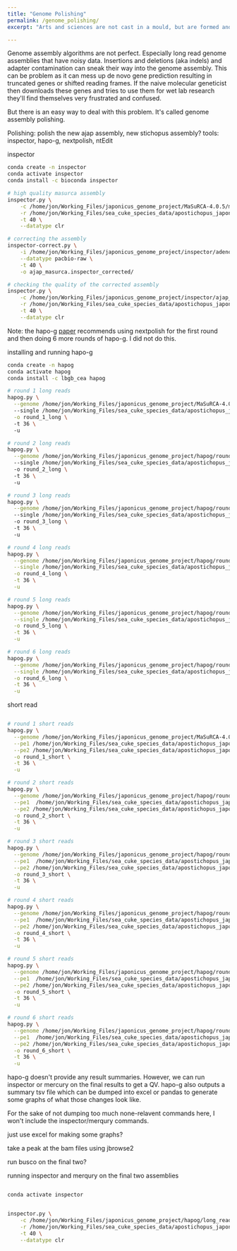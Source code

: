 ```yaml
---
title: "Genome Polishing"
permalink: /genome_polishing/
excerpt: "Arts and sciences are not cast in a mould, but are formed and perfected by degrees, by often handling and polishing, as bears leisurely lick their cubs into form. - Michel De Montaigne"

---
```


Genome assembly algorithms are not perfect. Especially long read genome assemblies that have noisy data. Insertions and deletions (aka indels) and adapter contamination can sneak their way into the genome assembly. This can be problem as it can mess up de novo gene prediction resulting in truncated genes or shifted reading frames. If the naive molecular geneticist then downloads these genes and tries to use them for wet lab research they'll find themselves very frustrated and confused. 

But there is an easy way to deal with this problem. It's called genome assembly polishing. 


Polishing: polish the new ajap assembly, new stichopus assembly? 
tools: inspector, hapo-g, nextpolish, ntEdit


inspector
```bash
conda create -n inspector
conda activate inspector
conda install -c bioconda inspector

```


```bash
# high quality masurca assembly
inspector.py \
    -c /home/jon/Working_Files/japonicus_genome_project/MaSuRCA-4.0.5/masurca_results/primary.genome.scf.fasta \
    -r /home/jon/Working_Files/sea_cuke_species_data/apostichopus_japonicus/apostichopus_japonicus_raw_genome_seq_data/SRR6282347.fastq \
    -t 40 \
    --datatype clr 

# correcting the assembly
inspector-correct.py \
    -i /home/jon/Working_Files/japonicus_genome_project/inspector/adenovo_evaluation-out/ \
    --datatype pacbio-raw \
    -t 40 \
    -o ajap_masurca.inspector_corrected/ 

# checking the quality of the corrected assembly
inspector.py \
    -c /home/jon/Working_Files/japonicus_genome_project/inspector/ajap_masurca.inspector_corrected/contig_corrected.fa \
    -r /home/jon/Working_Files/sea_cuke_species_data/apostichopus_japonicus/apostichopus_japonicus_raw_genome_seq_data/SRR6282347.fastq \
    -t 40 \
    --datatype clr 
```




Note: the hapo-g [paper](https://academic.oup.com/nargab/article/3/2/lqab034/6262629?login=false) recommends using nextpolish for the first round and then doing 6 more rounds of hapo-g. I did not do this. 

installing and running hapo-g
```bash
conda create -n hapog
conda activate hapog
conda install -c lbgb_cea hapog

# round 1 long reads
hapog.py \
  --genome /home/jon/Working_Files/japonicus_genome_project/MaSuRCA-4.0.5/masurca_results/primary.genome.scf.fasta \   
  --single /home/jon/Working_Files/sea_cuke_species_data/apostichopus_japonicus/apostichopus_japonicus_raw_genome_seq_data/SRR6282347.fastq \
  -o round_1_long \              
  -t 36 \                     
  -u                         

# round 2 long reads
hapog.py \
  --genome /home/jon/Working_Files/japonicus_genome_project/hapog/round_1_long/hapog_results/hapog.fasta \ 
  --single /home/jon/Working_Files/sea_cuke_species_data/apostichopus_japonicus/apostichopus_japonicus_raw_genome_seq_data/SRR6282347.fastq \ 
  -o round_2_long \ 
  -t 36 \ 
  -u   

# round 3 long reads
hapog.py \
  --genome /home/jon/Working_Files/japonicus_genome_project/hapog/round_2_long/hapog_results/hapog.fasta \ 
  --single /home/jon/Working_Files/sea_cuke_species_data/apostichopus_japonicus/apostichopus_japonicus_raw_genome_seq_data/SRR6282347.fastq \ 
  -o round_3_long \ 
  -t 36 \ 
  -u 

# round 4 long reads
hapog.py \
  --genome /home/jon/Working_Files/japonicus_genome_project/hapog/round_3_long/hapog_results/hapog.fasta \
  --single /home/jon/Working_Files/sea_cuke_species_data/apostichopus_japonicus/apostichopus_japonicus_raw_genome_seq_data/SRR6282347.fastq \
  -o round_4_long \
  -t 36 \
  -u 

# round 5 long reads
hapog.py \
  --genome /home/jon/Working_Files/japonicus_genome_project/hapog/round_4_long/hapog_results/hapog.fasta \
  --single /home/jon/Working_Files/sea_cuke_species_data/apostichopus_japonicus/apostichopus_japonicus_raw_genome_seq_data/SRR6282347.fastq \
  -o round_5_long \
  -t 36 \
  -u 

# round 6 long reads
hapog.py \
  --genome /home/jon/Working_Files/japonicus_genome_project/hapog/round_5_long/hapog_results/hapog.fasta \
  --single /home/jon/Working_Files/sea_cuke_species_data/apostichopus_japonicus/apostichopus_japonicus_raw_genome_seq_data/SRR6282347.fastq \
  -o round_6_long \
  -t 36 \
  -u 

```

short read 
```bash

# round 1 short reads
hapog.py \
  --genome /home/jon/Working_Files/japonicus_genome_project/MaSuRCA-4.0.5/masurca_results/primary.genome.scf.fasta \
  --pe1 /home/jon/Working_Files/sea_cuke_species_data/apostichopus_japonicus/apostichopus_japonicus_raw_genome_seq_data/SRR6255867_1.fastq \
  --pe2 /home/jon/Working_Files/sea_cuke_species_data/apostichopus_japonicus/apostichopus_japonicus_raw_genome_seq_data/SRR6255867_2.fastq \
  -o round_1_short \
  -t 36 \
  -u  

# round 2 short reads 
hapog.py \
  --genome /home/jon/Working_Files/japonicus_genome_project/hapog/round_1_short/hapog_results/hapog.fasta \
  --pe1  /home/jon/Working_Files/sea_cuke_species_data/apostichopus_japonicus/apostichopus_japonicus_raw_genome_seq_data/SRR6255867_1.fastq \
  --pe2 /home/jon/Working_Files/sea_cuke_species_data/apostichopus_japonicus/apostichopus_japonicus_raw_genome_seq_data/SRR6255867_2.fastq \
  -o round_2_short \
  -t 36 \
  -u 

# round 3 short reads 
hapog.py \
  --genome /home/jon/Working_Files/japonicus_genome_project/hapog/round_2_short/hapog_results/hapog.fasta \
  --pe1  /home/jon/Working_Files/sea_cuke_species_data/apostichopus_japonicus/apostichopus_japonicus_raw_genome_seq_data/SRR6255867_1.fastq \
  --pe2 /home/jon/Working_Files/sea_cuke_species_data/apostichopus_japonicus/apostichopus_japonicus_raw_genome_seq_data/SRR6255867_2.fastq \
  -o round_3_short \
  -t 36 \
  -u

# round 4 short reads
hapog.py \
  --genome /home/jon/Working_Files/japonicus_genome_project/hapog/round_3_short/hapog_results/hapog.fasta \
  --pe1  /home/jon/Working_Files/sea_cuke_species_data/apostichopus_japonicus/apostichopus_japonicus_raw_genome_seq_data/SRR6255867_1.fastq \
  --pe2 /home/jon/Working_Files/sea_cuke_species_data/apostichopus_japonicus/apostichopus_japonicus_raw_genome_seq_data/SRR6255867_2.fastq \
  -o round_4_short \
  -t 36 \
  -u

# round 5 short reads
hapog.py \
  --genome /home/jon/Working_Files/japonicus_genome_project/hapog/round_4_short/hapog_results/hapog.fasta \
  --pe1  /home/jon/Working_Files/sea_cuke_species_data/apostichopus_japonicus/apostichopus_japonicus_raw_genome_seq_data/SRR6255867_1.fastq \
  --pe2 /home/jon/Working_Files/sea_cuke_species_data/apostichopus_japonicus/apostichopus_japonicus_raw_genome_seq_data/SRR6255867_2.fastq \
  -o round_5_short \
  -t 36 \
  -u  

# round 6 short reads
hapog.py \
  --genome /home/jon/Working_Files/japonicus_genome_project/hapog/round_5_short/hapog_results/hapog.fasta \
  --pe1  /home/jon/Working_Files/sea_cuke_species_data/apostichopus_japonicus/apostichopus_japonicus_raw_genome_seq_data/SRR6255867_1.fastq \
  --pe2 /home/jon/Working_Files/sea_cuke_species_data/apostichopus_japonicus/apostichopus_japonicus_raw_genome_seq_data/SRR6255867_2.fastq \
  -o round_6_short \
  -t 36 \
  -u

```

hapo-g doesn't provide any result summaries. However, we can run inspector or mercury on the final results to get a QV. hapo-g also outputs a summary tsv file which can be dumped into excel or pandas to generate some graphs of what those changes look like. 

For the sake of not dumping too much none-relavent commands here, I won't include the inspector/merqury commands. 

just use excel for making some graphs?

take a peak at the bam files using jbrowse2

run busco on the final two? 


running inspector and merqury on the final two assemblies
```bash

conda activate inspector


inspector.py \
    -c /home/jon/Working_Files/japonicus_genome_project/hapog/long_read/round_6_long/hapog_results/hapog.fasta \
    -r /home/jon/Working_Files/sea_cuke_species_data/apostichopus_japonicus/apostichopus_japonicus_raw_genome_seq_data/SRR6282347.fastq \
    -t 40 \
    --datatype clr 
```